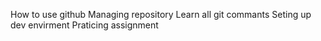 How to use github
Managing repository
Learn all git commants
Seting up dev envirment
Praticing assignment